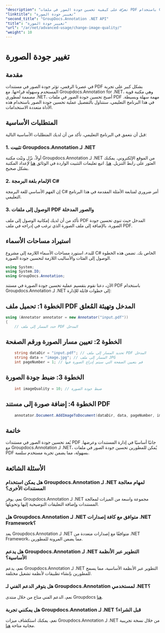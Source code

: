 ```yaml
---
"description": "تعرّف على كيفية تحسين جودة الصور في ملفات PDF باستخدام Groupdocs.Annotation لـ .NET. اتبع دليلنا خطوة بخطوة."
"linktitle": "تغيير جودة الصورة"
"second_title": "GroupDocs.Annotation .NET API"
"title": "تغيير جودة الصورة"
"url": "/ar/net/advanced-usage/change-image-quality/"
"weight": 10
---
```


# تغيير جودة الصورة

## مقدمة
في عصرنا الرقمي، تؤثر جودة الصور في مستندات PDF بشكل كبير على تجربة المستخدم وسهولة قراءتها. مع Groupdocs.Annotation for .NET، وهي مكتبة قوية مصممة لمطوري .NET، أصبح تحسين جودة الصور في ملفات PDF مهمة سهلة وبسيطة. في هذا البرنامج التعليمي، سنتناول بالتفصيل عملية تحسين جودة الصور باستخدام هذه الأداة متعددة الاستخدامات.
## المتطلبات الأساسية
قبل أن نتعمق في البرنامج التعليمي، تأكد من أن لديك المتطلبات الأساسية التالية:
### 1. تثبيت Groupdocs.Annotation لـ .NET
أولاً، نزّل وثبّت مكتبة Groupdocs.Annotation لـ .NET من الموقع الإلكتروني. يمكنك العثور على رابط التنزيل. [هنا](https://releases.groupdocs.com/annotation/net/). اتبع تعليمات التثبيت الواردة في الوثائق [هنا](https://tutorials.groupdocs.com/annotation/net/) لإعداد المكتبة بشكل صحيح.
### 2. الإلمام بلغة البرمجة C#
إن الفهم الأساسي للغة البرمجة C# أمر ضروري لمتابعة الأمثلة المقدمة في هذا البرنامج التعليمي.
### 3. الوصول إلى ملفات PDF والصور المدخلة
تأكد من أن لديك إمكانية الوصول إلى ملف PDF المدخل حيث تنوي تحسين جودة الصورة، بالإضافة إلى ملف الصورة الذي ترغب في إدراجه في ملف PDF.

## استيراد مساحات الأسماء
للبدء، استورد مساحات الأسماء اللازمة إلى مشروع C# الخاص بك. تضمن هذه الخطوة الوصول إلى الفئات والأساليب اللازمة لتحسين جودة الصورة.

```csharp
using System;
using System.IO;
using GroupDocs.Annotation;
```

الآن، دعنا نقوم بتقسيم عملية تحسين جودة الصورة في مستند PDF باستخدام Groupdocs.Annotation لـ .NET إلى خطوات قابلة للإدارة:
## الخطوة 1: تحميل ملف PDF المدخل وتهيئة المُعلق
```csharp
using (Annotator annotator = new Annotator("input.pdf"))
{
    // حدد المسار إلى ملف PDF المدخل
```
## الخطوة 2: تعيين مسار الصورة ورقم الصفحة
```csharp
    string dataDir = "input.pdf"; // تحديد المسار إلى ملف PDF المدخل
    string data = "image.jpg"; // المسار إلى ملف JPG
    int pageNumber = 1; // قم بتعيين الصفحة التي سيتم إدراج الصورة فيها
```
## الخطوة 3: ضبط جودة الصورة
```csharp
    int imageQuality = 10; // ضبط جودة الصورة
```
## الخطوة 4: إضافة صورة إلى مستند PDF
```csharp
    annotator.Document.AddImageToDocument(dataDir, data, pageNumber, imageQuality);
```

## خاتمة
يُعد تحسين جودة الصور في مستندات PDF جانبًا أساسيًا في إدارة المستندات وعرضها. مع Groupdocs.Annotation لـ .NET، يُمكن للمطورين تحسين جودة الصور في ملفات PDF بسهولة، مما يضمن تجربة مستخدم سلسة.
## الأسئلة الشائعة
### هل يمكن استخدام Groupdocs.Annotation لـ .NET لمهام معالجة المستندات الأخرى؟
نعم، يوفر Groupdocs.Annotation لـ .NET مجموعة واسعة من الميزات لمعالجة المستندات وإضافة التعليقات التوضيحية إليها وتحويلها.
### هل Groupdocs.Annotation لـ .NET متوافق مع كافة إصدارات .NET Framework؟
يعد Groupdocs.Annotation لـ .NET متوافقًا مع إصدارات متعددة من .NET Framework، مما يضمن المرونة للمطورين.
### هل يدعم Groupdocs.Annotation لـ .NET التطوير عبر الأنظمة الأساسية؟
نعم، يدعم Groupdocs.Annotation لـ .NET التطوير عبر الأنظمة الأساسية، مما يسمح للمطورين بإنشاء تطبيقات لأنظمة تشغيل مختلفة.
### هل يتوفر الدعم الفني لـ Groupdocs.Annotation لمستخدمي .NET؟
نعم، الدعم الفني متاح من خلال منتدى Groupdocs [هنا](https://forum.groupdocs.com/c/annotation/10).
### هل يمكنني تجربة Groupdocs.Annotation لـ .NET قبل الشراء؟
نعم، يمكنك استكشاف ميزات Groupdocs.Annotation لـ .NET من خلال نسخة تجريبية مجانية متاحة [هنا](https://releases.groupdocs.com/).